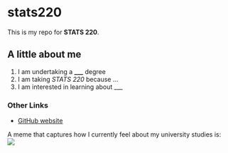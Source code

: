 # stats220
This is my repo for **STATS 220**.

## A little about me
1. I am undertaking a **___** degree
2. I am taking *STATS 220* because ...
3. I am interested in learning about ___

### Other Links
- [GitHub website](https://github.com)

A meme that captures how I currently feel about my university studies is:  
![]([https://c.tenor.com/8druEACXtX8AAAAd/tenor.gif](https://unsplash.com/photos/brown-tabby-kitten-sitting-on-floor-nKC772R_qog))
